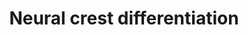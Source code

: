 ---
annotations:
- type: Pathway Ontology
  value: regulatory pathway
- type: Cell Type Ontology
  value: neural crest derived neuron
- type: Cell Type Ontology
  value: migratory cranial neural crest cell
authors:
- Nsalomonis
- Khanspers
- MaintBot
- Zari
- Egonw
- Eweitz
communities:
- CIRM_Related
description: 'Gene regulatory network model of cranial neural crest cell (CNCC) development,
  adaped from PMID: 19575671. Most interactions in the model are proposed to regulate
  transcription of core factors involved involved in neural crest and downstream progenitor
  specification. Transcriptional regulation arrows are proposed to promote transcription,
  unless a graphical T-bar is present at the end of the arrow (commented to be inhibitors
  of transcriptional regulation). Additional gene information was obtained from http://www.ncbi.nlm.nih.gov/books/NBK53143  When
  citing this pathway, please reference the source publication (PMID: 19575671).  Proteins
  on this pathway have targeted assays available via the [https://assays.cancer.gov/available_assays?wp_id=WP2064
  CPTAC Assay Portal]'
last-edited: 2021-05-18
organisms:
- Homo sapiens
redirect_from:
- /index.php/Pathway:WP2064
- /instance/WP2064
schema-jsonld:
- '@context': https://schema.org/
  '@id': https://wikipathways.github.io/pathways/WP2064.html
  '@type': Dataset
  creator:
    '@type': Organization
    name: WikiPathways
  description: 'Gene regulatory network model of cranial neural crest cell (CNCC)
    development, adaped from PMID: 19575671. Most interactions in the model are proposed
    to regulate transcription of core factors involved involved in neural crest and
    downstream progenitor specification. Transcriptional regulation arrows are proposed
    to promote transcription, unless a graphical T-bar is present at the end of the
    arrow (commented to be inhibitors of transcriptional regulation). Additional gene
    information was obtained from http://www.ncbi.nlm.nih.gov/books/NBK53143  When
    citing this pathway, please reference the source publication (PMID: 19575671).  Proteins
    on this pathway have targeted assays available via the [https://assays.cancer.gov/available_assays?wp_id=WP2064
    CPTAC Assay Portal]'
  keywords:
  - SNAI2
  - DVL2
  - TCF7L1
  - TFAP2B
  - BMP7
  - GJB1
  - WNT1
  - TLX2
  - COL2A1
  - DCT
  - PHOX2B
  - RBPJ
  - AXIN1
  - HDAC8
  - CTBP2
  - MIA
  - PMP22
  - ZIC5
  - ID1
  - SOX5
  - CDH7
  - FGF2
  - ETS1
  - LHX1
  - FGF19
  - NOTCH2
  - LHX5
  - ZIC1
  - WNT8A
  - TCF4
  - HDAC11
  - MYB
  - ISL1
  - LHX2
  - SNAI1
  - FGFR1
  - FGF8
  - DVL3
  - OLIG2
  - ITGB1
  - TWIST1
  - HDAC9
  - COL11A2
  - SMAD1
  - MBP
  - MITF
  - RHOB
  - NFKB1
  - HOXB1
  - HDAC3
  - ASCL1
  - NEUROG1
  - NOTCH1
  - FGFR3
  - HEY2
  - FOXD3
  - PRTG
  - DLX5
  - Differentiation
  - OLIG3
  - OLIG1
  - MYC
  - AXIN2
  - GBX2
  - MPZ
  - HDAC6
  - CDH1
  - CDH2
  - PAX3
  - GFAP
  - GSK3B
  - MSX2
  - CTNNB1
  - HAND1
  - WNT3A
  - NOTCH3
  - CDH6
  - HDAC4
  - HES1
  - HES5
  - FGFR2
  - PAX7
  - FZD3
  - HDAC1
  - BMP4
  - HDAC2
  - SOX10
  - SOX9
  - DLL4
  - HOXA1
  - HDAC7
  - DLL1
  - DVL1
  - NOTCH4
  - HDAC5
  - TBX6
  - HDAC10
  - DMBX1
  - TFAP2A
  - NFKB2
  - DLL3
  - MSX1
  license: CC0
  name: Neural crest differentiation
seo: CreativeWork
title: Neural crest differentiation
wpid: WP2064
---
